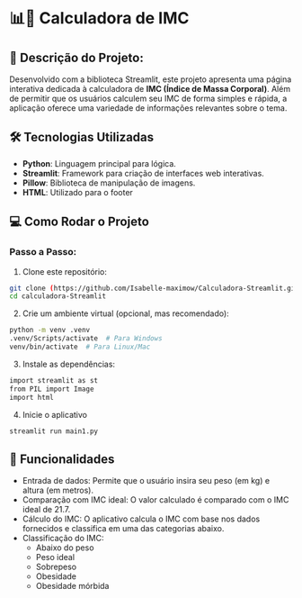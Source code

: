 # 📊👾 Calculadora de IMC

## 📜 Descrição do Projeto:
Desenvolvido com a biblioteca Streamlit, este projeto apresenta uma página interativa dedicada à calculadora de **IMC (Índice de Massa Corporal)**. Além de permitir que os usuários calculem seu IMC de forma simples e rápida, a aplicação oferece uma variedade de informações relevantes sobre o tema. 

## 🛠️ Tecnologias Utilizadas
- **Python**: Linguagem principal para lógica.
- **Streamlit**: Framework para criação de interfaces web interativas.
- **Pillow**: Biblioteca de manipulação de imagens.
- **HTML**: Utilizado para o footer

## 💻 Como Rodar o Projeto

### Passo a Passo:
1. Clone este repositório:
```bash
git clone (https://github.com/Isabelle-maximow/Calculadora-Streamlit.git)
cd calculadora-Streamlit
```
2. Crie um ambiente virtual (opcional, mas recomendado):
```bash
python -m venv .venv
.venv/Scripts/activate  # Para Windows
venv/bin/activate  # Para Linux/Mac

```

3. Instale as dependências:
```bash
import streamlit as st 
from PIL import Image  
import html 
```

4. Inicie o aplicativo
```bash	
streamlit run main1.py
```

## 📝 Funcionalidades
- Entrada de dados: Permite que o usuário insira seu peso (em kg) e altura (em metros).
- Comparação com IMC ideal: O valor calculado é comparado com o IMC ideal de 21.7.
- Cálculo do IMC: O aplicativo calcula o IMC com base nos dados fornecidos e classifica em uma das categorias abaixo.
- Classificação do IMC:
    - Abaixo do peso
    - Peso ideal
    - Sobrepeso
    - Obesidade
    - Obesidade mórbida
